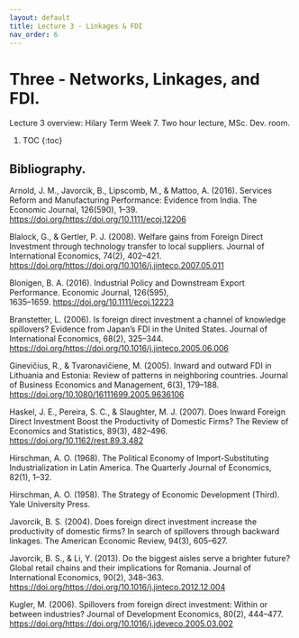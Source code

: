 ```yaml
---
layout: default
title: Lecture 3 - Linkages & FDI
nav_order: 6
---
```


# Three - Networks, Linkages, and FDI.

Lecture 3 overview: Hilary Term Week 7. Two hour lecture, MSc. Dev. room.

1. TOC
{:toc}



## Bibliography.

Arnold, J. M., Javorcik, B., Lipscomb, M., & Mattoo, A. (2016). Services Reform and Manufacturing Performance: Evidence from India. The Economic Journal, 126(590), 1–39. https://doi.org/https://doi.org/10.1111/ecoj.12206

Blalock, G., & Gertler, P. J. (2008). Welfare gains from Foreign Direct Investment through technology transfer to local suppliers. Journal of International Economics, 74(2), 402–421. https://doi.org/https://doi.org/10.1016/j.jinteco.2007.05.011

Blonigen, B. A. (2016). Industrial Policy and Downstream Export Performance. Economic Journal, 126(595),   
	1635–1659. https://doi.org/10.1111/ecoj.12223

Branstetter, L. (2006). Is foreign direct investment a channel of knowledge spillovers? Evidence from Japan’s FDI in the United States. Journal of International Economics, 68(2), 325–344. https://doi.org/https://doi.org/10.1016/j.jinteco.2005.06.006

Ginevičius, R., & Tvaronavičiene, M. (2005). Inward and outward FDI in Lithuania and Estonia: Review of patterns in neighboring countries. Journal of Business Economics and Management, 6(3), 179–188. https://doi.org/10.1080/16111699.2005.9636106

Haskel, J. E., Pereira, S. C., & Slaughter, M. J. (2007). Does Inward Foreign Direct Investment Boost the Productivity of Domestic Firms? The Review of Economics and Statistics, 89(3), 482–496. https://doi.org/10.1162/rest.89.3.482

Hirschman, A. O. (1968). The Political Economy of Import-Substituting Industrialization in Latin America. The Quarterly Journal of Economics, 82(1), 1–32.

Hirschman, A. O. (1958). The Strategy of Economic Development (Third). Yale University Press.

Javorcik, B. S. (2004). Does foreign direct investment increase the productivity of domestic firms? In search of spillovers through backward linkages. The American Economic Review, 94(3), 605–627.

Javorcik, B. S., & Li, Y. (2013). Do the biggest aisles serve a brighter future? Global retail chains and their implications for Romania. Journal of International Economics, 90(2), 348–363. https://doi.org/https://doi.org/10.1016/j.jinteco.2012.12.004

Kugler, M. (2006). Spillovers from foreign direct investment: Within or between industries? Journal of Development Economics, 80(2), 444–477. https://doi.org/https://doi.org/10.1016/j.jdeveco.2005.03.002






